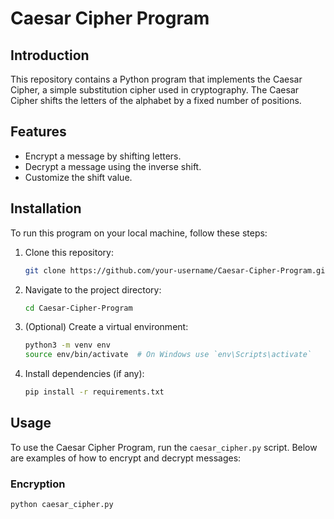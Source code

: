 
# Caesar Cipher Program

## Introduction

This repository contains a Python program that implements the Caesar Cipher, a simple substitution cipher used in cryptography. The Caesar Cipher shifts the letters of the alphabet by a fixed number of positions.

## Features

- Encrypt a message by shifting letters.
- Decrypt a message using the inverse shift.
- Customize the shift value.

## Installation

To run this program on your local machine, follow these steps:

1. Clone this repository:
    ```bash
    git clone https://github.com/your-username/Caesar-Cipher-Program.git](https://github.com/Asela0522/Caesar-Cipher-Program.git
    ```

2. Navigate to the project directory:
    ```bash
    cd Caesar-Cipher-Program
    ```

3. (Optional) Create a virtual environment:
    ```bash
    python3 -m venv env
    source env/bin/activate  # On Windows use `env\Scripts\activate`
    ```

4. Install dependencies (if any):
    ```bash
    pip install -r requirements.txt
    ```

## Usage

To use the Caesar Cipher Program, run the `caesar_cipher.py` script. Below are examples of how to encrypt and decrypt messages:

### Encryption
```bash
python caesar_cipher.py
